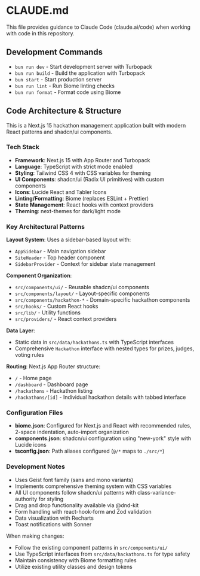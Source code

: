 # CLAUDE.md

This file provides guidance to Claude Code (claude.ai/code) when working with code in this repository.

## Development Commands

- `bun run dev` - Start development server with Turbopack
- `bun run build` - Build the application with Turbopack
- `bun start` - Start production server
- `bun run lint` - Run Biome linting checks
- `bun run format` - Format code using Biome

## Code Architecture & Structure

This is a Next.js 15 hackathon management application built with modern React patterns and shadcn/ui components.

### Tech Stack
- **Framework**: Next.js 15 with App Router and Turbopack
- **Language**: TypeScript with strict mode enabled
- **Styling**: Tailwind CSS 4 with CSS variables for theming
- **UI Components**: shadcn/ui (Radix UI primitives) with custom components
- **Icons**: Lucide React and Tabler Icons
- **Linting/Formatting**: Biome (replaces ESLint + Prettier)
- **State Management**: React hooks with context providers
- **Theming**: next-themes for dark/light mode

### Key Architectural Patterns

**Layout System**: Uses a sidebar-based layout with:
- `AppSidebar` - Main navigation sidebar
- `SiteHeader` - Top header component
- `SidebarProvider` - Context for sidebar state management

**Component Organization**:
- `src/components/ui/` - Reusable shadcn/ui components
- `src/components/layout/` - Layout-specific components
- `src/components/hackathon-*` - Domain-specific hackathon components
- `src/hooks/` - Custom React hooks
- `src/lib/` - Utility functions
- `src/providers/` - React context providers

**Data Layer**: 
- Static data in `src/data/hackathons.ts` with TypeScript interfaces
- Comprehensive `Hackathon` interface with nested types for prizes, judges, voting rules

**Routing**: Next.js App Router structure:
- `/` - Home page
- `/dashboard` - Dashboard page
- `/hackathons` - Hackathon listing
- `/hackathons/[id]` - Individual hackathon details with tabbed interface

### Configuration Files

- **biome.json**: Configured for Next.js and React with recommended rules, 2-space indentation, auto-import organization
- **components.json**: shadcn/ui configuration using "new-york" style with Lucide icons
- **tsconfig.json**: Path aliases configured (`@/*` maps to `./src/*`)

### Development Notes

- Uses Geist font family (sans and mono variants)
- Implements comprehensive theming system with CSS variables
- All UI components follow shadcn/ui patterns with class-variance-authority for styling
- Drag and drop functionality available via @dnd-kit
- Form handling with react-hook-form and Zod validation
- Data visualization with Recharts
- Toast notifications with Sonner

When making changes:
- Follow the existing component patterns in `src/components/ui/`
- Use TypeScript interfaces from `src/data/hackathons.ts` for type safety
- Maintain consistency with Biome formatting rules
- Utilize existing utility classes and design tokens